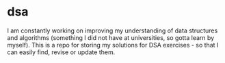 # dsa

I am constantly working on improving my understanding of data structures and algorithms (something I did not have at universities, so gotta learn by myself).
This is a repo for storing my solutions for DSA exercises - so that I can easily find, revise or update them.
